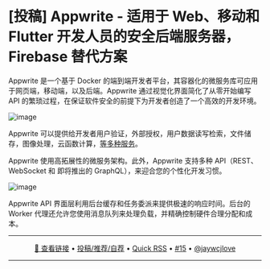 [投稿] Appwrite - 适用于 Web、移动和 Flutter 开发人员的安全后端服务器，Firebase 替代方案
===

Appwrite 是一个基于 Docker 的端到端开发者平台，其容器化的微服务库可应用于网页端，移动端，以及后端。Appwrite 通过视觉化界面简化了从零开始编写 API 的繁琐过程，在保证软件安全的前提下为开发者创造了一个高效的开发环境。

![image](https://github.com/user-attachments/assets/3c09e714-b962-41a1-8e3a-af3d4cee13c3)


Appwrite 可以提供给开发者用户验证，外部授权，用户数据读写检索，文件储存，图像处理，云函数计算，[等多种服务](https://appwrite.io/docs)。

Appwrite 使用高拓展性的微服务架构。此外，Appwrite 支持多种 API（REST、WebSocket 和 即将推出的 GraphQL），来迎合您的个性化开发习惯。

![image](https://github.com/user-attachments/assets/329d22c7-4946-4951-b457-eb5f31f512a9)

Appwrite API 界面层利用后台缓存和任务委派来提供极速的响应时间。后台的 Worker 代理还允许您使用消息队列来处理负载，并精确控制硬件合理分配和成本。

---

<p align="center">
<a href="https://github.com/appwrite/appwrite" target="_blank">🔗 查看链接</a> • 
<a href="https://github.com/jaywcjlove/quick-rss/issues/new/choose" target="_blank">投稿/推荐/自荐</a> • 
<a href="https://wangchujiang.com/quick-rss/feeds/index.html" target="_blank">Quick RSS</a> • 
<a href="https://github.com/jaywcjlove/quick-rss/issues/15" target="_blank">#15</a> • 
<a href="https://github.com/jaywcjlove" target="_blank">@jaywcjlove</a>
</p>

---
    